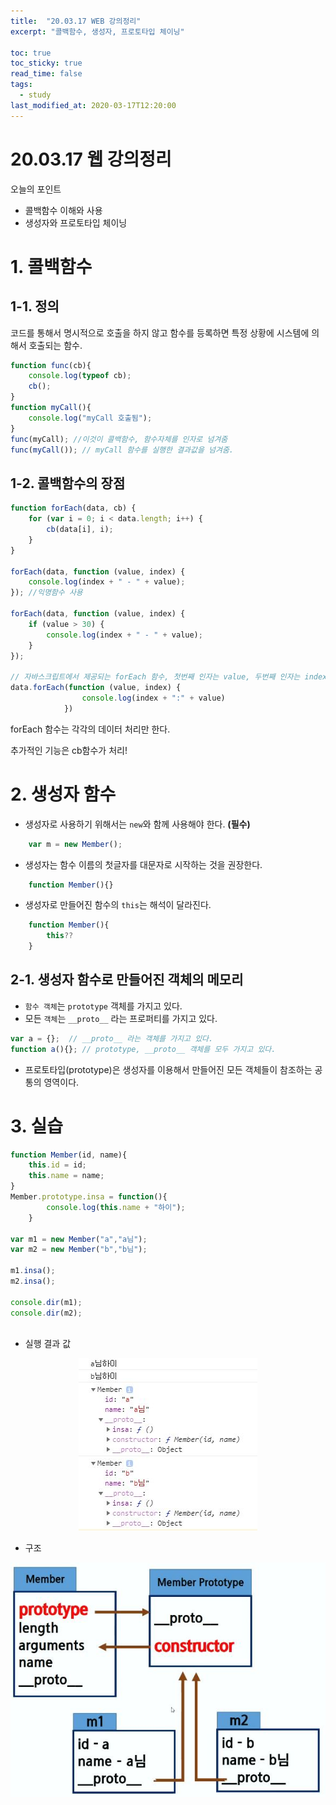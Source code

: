 ```yaml
---
title:  "20.03.17 WEB 강의정리"
excerpt: "콜백함수, 생성자, 프로토타입 체이닝"

toc: true
toc_sticky: true
read_time: false
tags:
  - study
last_modified_at: 2020-03-17T12:20:00
---
```


20.03.17 웹 강의정리
===
오늘의 포인트

- 콜백함수 이해와 사용
- 생성자와 프로토타입 체이닝

# 1. 콜백함수
## 1-1. 정의
코드를 통해서 명시적으로 호출을 하지 않고 함수를 등록하면 특정 상황에 시스템에 의해서 호출되는 함수.

```javascript
function func(cb){
    console.log(typeof cb);
    cb();
}
function myCall(){
    console.log("myCall 호출됨");
}
func(myCall); //이것이 콜백함수, 함수자체를 인자로 넘겨줌
func(myCall()); // myCall 함수를 실행한 결과값을 넘겨줌.
```
## 1-2. 콜백함수의 장점
```javascript
function forEach(data, cb) {
    for (var i = 0; i < data.length; i++) {
        cb(data[i], i);
    }
}

forEach(data, function (value, index) {
    console.log(index + " - " + value);
}); //익명함수 사용

forEach(data, function (value, index) {
    if (value > 30) {
        console.log(index + " - " + value);
    }
});

// 자바스크립트에서 제공되는 forEach 함수, 첫번째 인자는 value, 두번째 인자는 index
data.forEach(function (value, index) {
                console.log(index + ":" + value)
            })
```
forEach 함수는 각각의 데이터 처리만 한다.

추가적인 기능은 cb함수가 처리!

# 2. 생성자 함수
- 생성자로 사용하기 위해서는 `new`와 함께 사용해야 한다. **(필수)**
```javascript
    var m = new Member();
```
- 생성자는 함수 이름의 첫글자를 대문자로 시작하는 것을 권장한다.
```javascript
    function Member(){}
```
- 생성자로 만들어진 함수의 `this`는 해석이 달라진다.
```javascript
    function Member(){
        this??
    }
```

## 2-1. 생성자 함수로 만들어진 객체의 메모리
- `함수 객체`는 `prototype` 객체를 가지고 있다.
- 모든 `객체`는 `__proto__` 라는 프로퍼티를 가지고 있다.
    
```javascript
var a = {};  // __proto__ 라는 객체를 가지고 있다.
function a(){}; // prototype, __proto__ 객체를 모두 가지고 있다.
```

- 프로토타입(prototype)은 생성자를 이용해서 만들어진 모든 객체들이 참조하는 공통의 영역이다.


# 3. 실습
```javascript
function Member(id, name){
    this.id = id;
    this.name = name;
}
Member.prototype.insa = function(){
        console.log(this.name + "하이");
    }

var m1 = new Member("a","a님");
var m2 = new Member("b","b님");

m1.insa();
m2.insa();

console.dir(m1);
console.dir(m2);
        
```
- 실행 결과 값
<center><img src="https://github.com/skud8049/skud8049.github.io/blob/master/assets/images/prototype_result.jpg?raw=true"></center>

- 구조
<center><img src="https://github.com/skud8049/skud8049.github.io/blob/master/assets/images/prototype.JPG?raw=true"></center>
